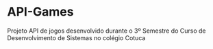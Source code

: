 # API-Games
Projeto API de jogos desenvolvido durante o 3º Semestre do Curso de Desenvolvimento de Sistemas no colégio Cotuca

